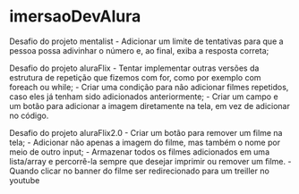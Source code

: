 # imersaoDevAlura

Desafio do projeto mentalist 
      - Adicionar um limite de tentativas para que a pessoa possa adivinhar o número e, ao final, exiba a resposta correta;

Desafio do projeto aluraFlix
      - Tentar implementar outras versões da estrutura de repetição que fizemos com for, como por exemplo com foreach ou while;
      - Criar uma condição para não adicionar filmes repetidos, caso eles já tenham sido adicionados anteriormente;
      - Criar um campo e um botão para adicionar a imagem diretamente na tela, em vez de adicionar no código.

Desafio do projeto aluraFlix2.0
      - Criar um botão para remover um filme na tela;
      - Adicionar não apenas a imagem do filme, mas também o nome por meio de outro input;
      - Armazenar todos os filmes adicionados em uma lista/array e percorrê-la sempre que desejar imprimir ou remover um filme.
      - Quando clicar no banner do filme ser redirecionado para um treiller no youtube